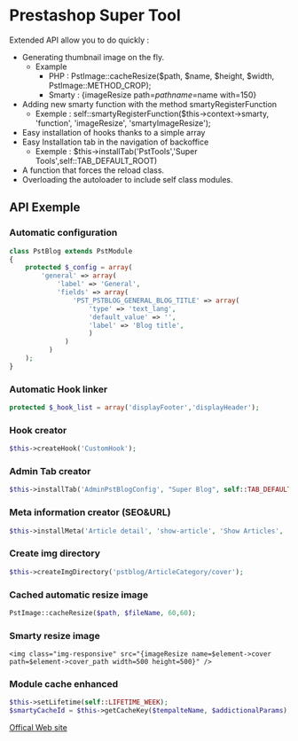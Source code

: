 # Prestashop Super Tool

Extended API allow you to do quickly : 

* Generating thumbnail image on the fly.
  * Example
    * PHP : PstImage::cacheResize($path, $name, $height, $width, PstImage::METHOD_CROP);
    * Smarty : {imageResize path=$path name=$name with=150}
* Adding new smarty function with the method smartyRegisterFunction
  * Exemple : self::smartyRegisterFunction($this->context->smarty, 'function', 'imageResize', 'smartyImageResize');
* Easy installation of hooks thanks to a simple array
* Easy Installation tab in the navigation of backoffice
  * Exemple : $this->installTab('PstTools','Super Tools',self::TAB_DEFAULT_ROOT)
* A function that forces the reload class.
* Overloading the autoloader to include self class modules.

## API Exemple
### Automatic configuration 
```php
class PstBlog extends PstModule
{
    protected $_config = array(
        'general' => array(
            'label' => 'General',
            'fields' => array(
                'PST_PSTBLOG_GENERAL_BLOG_TITLE' => array(
                    'type' => 'text_lang',
                    'default_value' => '',
                    'label' => 'Blog title',
                    )
              )
          )
    );
}
```
### Automatic Hook linker
```php
protected $_hook_list = array('displayFooter','displayHeader');
```
### Hook creator 
```php
$this->createHook('CustomHook');
```
### Admin Tab creator 
```php
$this->installTab('AdminPstBlogConfig', "Super Blog", self::TAB_DEFAULT_ROOT);
```
### Meta information creator (SEO&URL) 
```php
$this->installMeta('Article detail', 'show-article', 'Show Articles', '', 'articledetail');
```
### Create img directory 
```php
$this->createImgDirectory('pstblog/ArticleCategory/cover');
```
### Cached automatic resize image
```php
PstImage::cacheResize($path, $fileName, 60,60);
```
### Smarty resize image 
```smarty
<img class="img-responsive" src="{imageResize name=$element->cover path=$element->cover_path width=500 height=500}" />
```

### Module cache enhanced 
```php
$this->setLifetime(self::LIFETIME_WEEK);
$smartyCacheId = $this->getCacheKey($tempalteName, $addictionalParams);
```

[Offical Web site](http://prestasupertool.com/en/accueil/1-pst-api.html)
